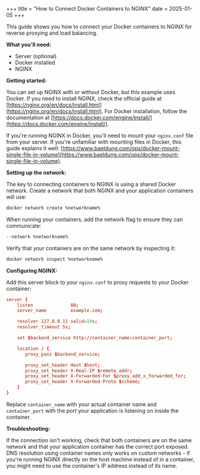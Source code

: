 +++
title = "How to Connect Docker Containers to NGINX"
date = 2025-01-05
+++

This guide shows you how to connect your Docker containers to NGINX for reverse proxying and load balancing.

**What you'll need:**
- Server (optional)
- Docker installed 
- NGINX

**Getting started:**

You can set up NGINX with or without Docker, but this example uses Docker. If you need to install NGINX, check the official guide at [https://nginx.org/en/docs/install.html](https://nginx.org/en/docs/install.html). For Docker installation, follow the documentation at [https://docs.docker.com/engine/install/](https://docs.docker.com/engine/install/).

If you're running NGINX in Docker, you'll need to mount your `nginx.conf` file from your server. If you're unfamiliar with mounting files in Docker, this guide explains it well: [https://www.baeldung.com/ops/docker-mount-single-file-in-volume](https://www.baeldung.com/ops/docker-mount-single-file-in-volume).

**Setting up the network:**

The key to connecting containers to NGINX is using a shared Docker network. Create a network that both NGINX and your application containers will use:

```bash
docker network create %networkname%
```

When running your containers, add the network flag to ensure they can communicate:

```bash
--network %networkname%
```

Verify that your containers are on the same network by inspecting it:

```bash
docker network inspect %networkname%
```

**Configuring NGINX:**

Add this server block to your `nginx.conf` to proxy requests to your Docker container:

```conf
server {
    listen              80;
    server_name         example.com;

    resolver 127.0.0.11 valid=10s;
    resolver_timeout 5s;

    set $backend_service http://container_name:container_port;

    location / {
       proxy_pass $backend_service;

       proxy_set_header Host $host;
       proxy_set_header X-Real-IP $remote_addr;
       proxy_set_header X-Forwarded-For $proxy_add_x_forwarded_for;
       proxy_set_header X-Forwarded-Proto $scheme;
    }
}
```

Replace `container_name` with your actual container name and `container_port` with the port your application is listening on inside the container.

**Troubleshooting:**

If the connection isn't working, check that both containers are on the same network and that your application container has the correct port exposed. DNS resolution using container names only works on custom networks - if you're running NGINX directly on the host machine instead of in a container, you might need to use the container's IP address instead of its name.